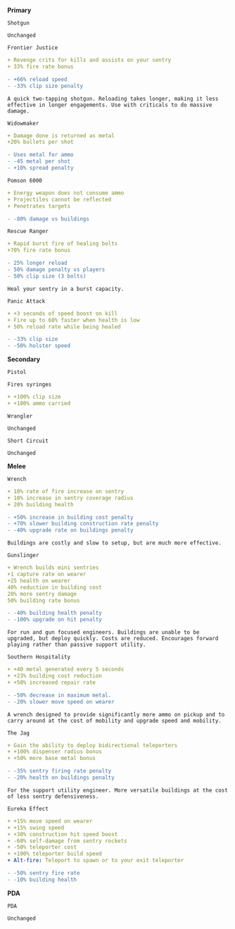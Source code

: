 __**Primary**__


```fix
Shotgun
```
```
Unchanged
```


```fix
Frontier Justice
```
```yaml
+ Revenge crits for kills and assists on your sentry
+ 33% fire rate bonus
```
```diff
- +66% reload speed
- -33% clip size penalty
```
```
A quick two-tapping shotgun. Reloading takes longer, making it less effective in longer engagements. Use with criticals to do massive damage.
```


```fix
Widowmaker
```
```yaml
+ Damage done is returned as metal
+20% bullets per shot
```
```diff
- Uses metal for ammo
- -45 metal per shot
- +10% spread penalty
```


```fix
Pomson 6000
```
```yaml
+ Energy weapon does not consume ammo
+ Projectiles cannot be reflected
+ Penetrates targets
```
```diff
- -80% damage vs buildings
```


```fix
Rescue Ranger
```
```yaml
+ Rapid burst fire of healing bolts
+70% fire rate bonus
```
```diff
- 25% longer reload
- 50% damage penalty vs players
- 50% clip size (3 bolts)
```
```
Heal your sentry in a burst capacity.
```


```fix
Panic Attack
```
```yaml
+ +3 seconds of speed boost on kill
+ Fire up to 60% faster when health is low
+ 50% reload rate while being healed
```

```diff
- -33% clip size
- -50% holster speed
```

__**Secondary**__


```fix
Pistol
```
```
Fires syringes
```
```yaml
+ +100% clip size
+ +100% ammo carried
```


```fix
Wrangler
```
```
Unchanged
```


```fix
Short Circuit
```
```
Unchanged
```


__**Melee**__


```fix
Wrench
```
```yaml
+ 10% rate of fire increase on sentry
+ 10% increase in sentry coverage radius
+ 20% building health
```
```diff
- +50% increase in building cost penalty
- +70% slower building construction rate penalty
- -40% upgrade rate on buildings penalty
```
```
Buildings are costly and slow to setup, but are much more effective.
```


```fix
Gunslinger
```
```yaml
+ Wrench builds mini sentries
+1 capture rate on wearer
+25 health on wearer
40% reduction in building cost
20% more sentry damage
50% building rate bonus
```
```diff
- -40% building health penalty
- -100% upgrade on hit penalty
```
```
For run and gun focused engineers. Buildings are unable to be upgraded, but deploy quickly. Costs are reduced. Encourages forward playing rather than passive support utility.
```


```fix
Southern Hospitality
```
```yaml
+ +40 metal generated every 5 seconds
+ +23% building cost reduction
+ +50% increased repair rate
```
```diff
- -50% decrease in maximum metal.
- -20% slower move speed on wearer
```
```
A wrench designed to provide significantly more ammo on pickup and to carry around at the cost of mobility and upgrade speed and mobility.
```


```fix
The Jag
```
```yaml
+ Gain the ability to deploy bidirectional teleporters
+ +100% dispenser radius bonus
+ +50% more base metal bonus
```
```diff
- -35% sentry firing rate penalty
- -20% health on buildings penalty
```
```
For the support utility engineer. More versatile buildings at the cost of less sentry defensiveness.
```


```fix
Eureka Effect
```
```yaml
+ +15% move speed on wearer
+ +15% swing speed
+ +30% construction hit speed boost
+ -60% self-damage from sentry rockets
+ -50% teleporter cost
+ +100% teleporter build speed
+ Alt-fire: Teleport to spawn or to your exit teleporter
```
```diff
- -50% sentry fire rate
- -10% building health
```

__**PDA**__


```fix
PDA
```
```
Unchanged
```
